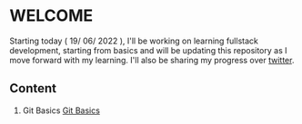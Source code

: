 # WELCOME
Starting today ( 19/ 06/ 2022 ), I'll be working on learning fullstack development, starting from basics and will be updating this repository as I move forward with my learning. I'll also be sharing my progress over [twitter](https://twitter.com/kushagrasarathe).

## Content

1. Git Basics
[Git Basics](https://github.com/kushagrasarathe/fullstack-progress/tree/main/Git%20%26%20GitHub)
